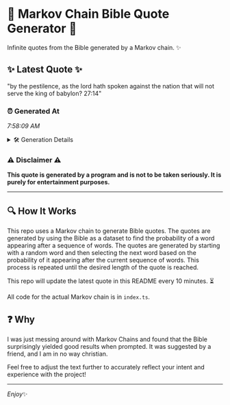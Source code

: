 # 📖 Markov Chain Bible Quote Generator 📖

Infinite quotes from the Bible generated by a Markov chain. ✨

## ✨ Latest Quote ✨
"by the pestilence, as the lord hath spoken against the nation that will not serve the king of babylon? 27:14"

### ⏰ Generated At
*7:58:09 AM*

<details>
    <summary>🛠️ Generation Details</summary>
    <p>
        <strong>🌱 Seed:</strong> by<br>
        <strong>🔄 Iterations:</strong> 19<br>
        <strong>📜 Context History:</strong><br>[ by ]: the<br>[ by, the ]: pestilence,<br>[ by, the, pestilence, ]: as<br>[ by, the, pestilence,, as ]: the<br>[ by, the, pestilence,, as, the ]: lord<br>[ by, the, pestilence,, as, the, lord ]: hath<br>[ the, pestilence,, as, the, lord, hath ]: spoken<br>[ pestilence,, as, the, lord, hath, spoken ]: against<br>[ as, the, lord, hath, spoken, against ]: the<br>[ the, lord, hath, spoken, against, the ]: nation<br>[ lord, hath, spoken, against, the, nation ]: that<br>[ hath, spoken, against, the, nation, that ]: will<br>[ spoken, against, the, nation, that, will ]: not<br>[ against, the, nation, that, will, not ]: serve<br>[ the, nation, that, will, not, serve ]: the<br>[ nation, that, will, not, serve, the ]: king<br>[ that, will, not, serve, the, king ]: of<br>[ will, not, serve, the, king, of ]: babylon?<br>[ not, serve, the, king, of, babylon? ]: 27:14<br>
    </p>
</details>

### ⚠️ Disclaimer ⚠️
**This quote is generated by a program and is not to be taken seriously. It is purely for entertainment purposes.**

---

## 🔍 How It Works

This repo uses a Markov chain to generate Bible quotes. The quotes are generated by using the Bible as a dataset to find the probability of a word appearing after a sequence of words. The quotes are generated by starting with a random word and then selecting the next word based on the probability of it appearing after the current sequence of words. This process is repeated until the desired length of the quote is reached.

This repo will update the latest quote in this README every 10 minutes. ⏳

All code for the actual Markov chain is in `index.ts`.

## ❓ Why

I was just messing around with Markov Chains and found that the Bible surprisingly yielded good results when prompted. 
It was suggested by a friend, and I am in no way christian.

Feel free to adjust the text further to accurately reflect your intent and experience with the project!

---

*Enjoy*✨
